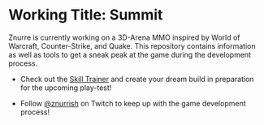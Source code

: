 # Working Title: Summit

Znurre is currently working on a 3D-Arena MMO inspired by World of Warcraft,
Counter-Strike, and Quake. This repository contains information as well as tools
to get a sneak peak at the game during the development process.

- Check out the [Skill Trainer](https://znurre.github.io/summit-trainer) and
  create your dream build in preparation for the upcoming play-test!

- Follow [@znurrish](https://twitch.tv/znurrish) on Twitch to keep up with the
  game development process!
